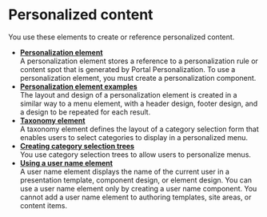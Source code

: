 # Personalized content

You use these elements to create or reference personalized content.

-   **[Personalization element](../wcm/wcm_dev_elements_pzn.md)**  
A personalization element stores a reference to a personalization rule or content spot that is generated by Portal Personalization. To use a personalization element, you must create a personalization component.
-   **[Personalization element examples](../panel_help/wcm_dev_elements_pzn_examples.md)**  
The layout and design of a personalization element is created in a similar way to a menu element, with a header design, footer design, and a design to be repeated for each result.
-   **[Taxonomy element](../wcm/wcm_dev_elements_taxonomy.md)**  
A taxonomy element defines the layout of a category selection form that enables users to select categories to display in a personalized menu.
-   **[Creating category selection trees](../panel_help/wcm_dev_elements_taxonomy_selectiontrees.md)**  
You use category selection trees to allow users to personalize menus.
-   **[Using a user name element](../panel_help/wcm_dev_elements_username.md)**  
A user name element displays the name of the current user in a presentation template, component design, or element design. You can use a user name element only by creating a user name component. You cannot add a user name element to authoring templates, site areas, or content items.


